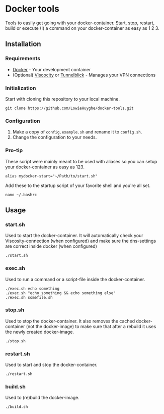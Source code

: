 # Docker tools
Tools to easily get going with your docker-container. Start, stop, restart, build or execute (!) a command on your docker-container as easy as 1 2 3.

## Installation

### Requirements
* [Docker](https://www.docker.com/) - Your development container
* (Optional) [Viscocity](https://www.sparklabs.com/viscosity/) or [Tunnelblick](https://tunnelblick.net/) - Manages your VPN connections

### Initialization
Start with cloning this repository to your local machine.
```shell
git clone https://github.com/LowieHuyghe/docker-tools.git
```
### Configuration
1. Make a copy of `config.example.sh` and rename it to `config.sh`.
2. Change the configuration to your needs.

### Pro-tip
These script were mainly meant to be used with aliases so you can setup your docker-container as easy as 123.
```shell
alias mydocker-start="~/Path/to/start.sh"
```
Add these to the startup script of your favorite shell and you're all set.
```shell
nano ~/.bashrc
```

## Usage

### start.sh
Used to start the docker-container. It will automatically check your Viscosity-connection (when configured) and make sure the dns-settings are correct inside docker (when configured)
```shell
./start.sh
```

### exec.sh
Used to run a command or a script-file inside the docker-container.
```shell
./exec.sh echo something
./exec.sh "echo something && echo something else"
./exec.sh somefile.sh
```

### stop.sh
Used to stop the docker-container. It also removes the cached docker-container (not the docker-image) to make sure that after a rebuild it uses the newly created docker-image.
```shell
./stop.sh
```

### restart.sh
Used to start and stop the docker-container.
```shell
./restart.sh
```

### build.sh
Used to (re)build the docker-image.
```shell
./build.sh
```
